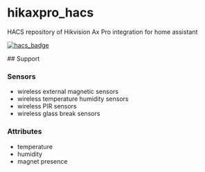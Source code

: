 # hikaxpro_hacs
HACS repository of Hikvision Ax Pro integration for home assistant

[![hacs_badge](https://img.shields.io/badge/HACS-Custom-41BDF5.svg)](https://github.com/hacs/integration)

## Support

### Sensors
- wireless external magnetic sensors
- wireless temperature humidity sensors
- wireless PIR sensors
- wireless glass break sensors

### Attributes
- temperature
- humidity
- magnet presence
